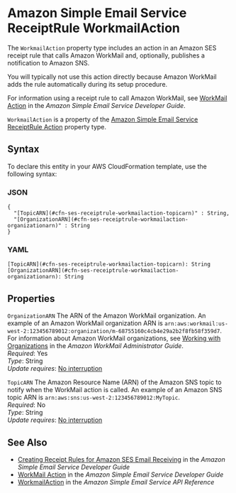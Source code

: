# Amazon Simple Email Service ReceiptRule WorkmailAction<a name="aws-properties-ses-receiptrule-workmailaction"></a>

<a name="aws-properties-ses-receiptrule-workmailaction-description"></a>The `WorkmailAction` property type includes an action in an Amazon SES receipt rule that calls Amazon WorkMail and, optionally, publishes a notification to Amazon SNS\.

You will typically not use this action directly because Amazon WorkMail adds the rule automatically during its setup procedure\.

For information using a receipt rule to call Amazon WorkMail, see [WorkMail Action](url-ses-dev;receiving-email-action-workmail.html) in the *Amazon Simple Email Service Developer Guide*\.

<a name="aws-properties-ses-receiptrule-workmailaction-inheritance"></a> `WorkmailAction` is a property of the [Amazon Simple Email Service ReceiptRule Action](aws-properties-ses-receiptrule-action.md) property type\.

## Syntax<a name="aws-properties-ses-receiptrule-workmailaction-syntax"></a>

To declare this entity in your AWS CloudFormation template, use the following syntax:

### JSON<a name="aws-properties-ses-receiptrule-workmailaction-syntax.json"></a>

```
{
  "[TopicARN](#cfn-ses-receiptrule-workmailaction-topicarn)" : String,
  "[OrganizationARN](#cfn-ses-receiptrule-workmailaction-organizationarn)" : String
}
```

### YAML<a name="aws-properties-ses-receiptrule-workmailaction-syntax.yaml"></a>

```
[TopicARN](#cfn-ses-receiptrule-workmailaction-topicarn): String
[OrganizationARN](#cfn-ses-receiptrule-workmailaction-organizationarn): String
```

## Properties<a name="aws-properties-ses-receiptrule-workmailaction-properties"></a>

`OrganizationARN`  <a name="cfn-ses-receiptrule-workmailaction-organizationarn"></a>
The ARN of the Amazon WorkMail organization\. An example of an Amazon WorkMail organization ARN is `arn:aws:workmail:us-west-2:123456789012:organization/m-68755160c4cb4e29a2b2f8fb58f359d7`\. For information about Amazon WorkMail organizations, see [Working with Organizations](url-wm-admin;organizations_overview.html) in the *Amazon WorkMail Administrator Guide*\.  
 *Required*: Yes  
 *Type*: String  
 *Update requires*: [No interruption](using-cfn-updating-stacks-update-behaviors.md#update-no-interrupt) 

`TopicARN`  <a name="cfn-ses-receiptrule-workmailaction-topicarn"></a>
The Amazon Resource Name \(ARN\) of the Amazon SNS topic to notify when the WorkMail action is called\. An example of an Amazon SNS topic ARN is `arn:aws:sns:us-west-2:123456789012:MyTopic`\.   
 *Required*: No  
 *Type*: String  
 *Update requires*: [No interruption](using-cfn-updating-stacks-update-behaviors.md#update-no-interrupt) 

## See Also<a name="aws-properties-ses-receiptrule-workmailaction-seealso"></a>
+ [Creating Receipt Rules for Amazon SES Email Receiving](url-ses-dev;receiving-email-receipt-rules.html) in the *Amazon Simple Email Service Developer Guide*
+ [WorkMail Action](url-ses-dev;receiving-email-action-workmail.html) in the *Amazon Simple Email Service Developer Guide*
+ [WorkmailAction](url-ses-api;API_WorkmailAction.html) in the *Amazon Simple Email Service API Reference*